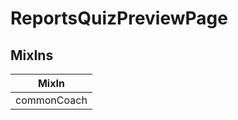 # ReportsQuizPreviewPage

## MixIns

<!-- @vuese:ReportsQuizPreviewPage:mixIns:start -->
|MixIn|
|---|
|commonCoach|

<!-- @vuese:ReportsQuizPreviewPage:mixIns:end -->
